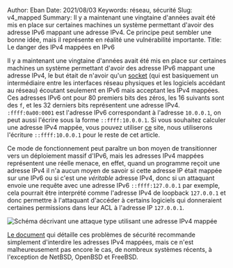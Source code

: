 Author: Eban 
Date: 2021/08/03
Keywords: réseau, sécurité
Slug: v4_mapped
Summary: Il y a maintenant une vingtaine d'années avait été mis en place sur certaines machines un système permettant d'avoir des adresse IPv6 mappant une adresse IPv4. Ce principe peut sembler une bonne idée, mais il représente en réalité une vulnérabilité importante.
Title: Le danger des IPv4 mappées en IPv6

Il y a maintenant une vingtaine d'années avait été mis en place sur certaines machines un système permettant d'avoir des adresse IPv6 mappant une adresse IPv4, le but était de n'avoir qu'un [socket](https://fr.wikipedia.org/wiki/Berkeley_sockets) (qui est basiquement un intermédiaire entre les interfaces réseau physiques et les logiciels accédant au réseau) écoutant seulement en IPv6 mais acceptant les IPv4 mappées. Ces adresses IPv6 ont pour 80 premiers bits des zéros, les 16 suivants sont des `f`, et les 32 derniers bits représentent une adresse IPv4. `:ffff:0a00:0001` est l'adresse IPv6 correspondant à l'adresse `10.0.0.1`, on peut aussi l'écrire sous la forme `::ffff:10.0.0.1`. Si vous souhaitez calculer une adresse IPv4 mappée, vous pouvez utiliser [ce](http://www.gestioip.net/cgi-bin/subnet_calculator.cgi) site, nous utiliserons l'écriture `::ffff:10.0.0.1` pour le reste de cet article.

Ce mode de fonctionnement peut paraître un bon moyen de transitionner vers un déploiement massif d'IPv6, mais les adresses IPv4 mappées représentent une réelle menace, en effet, quand un programme reçoit une adresse IPv4 il n'a aucun moyen de savoir si cette adresse IP était mappée sur une IPv6 ou si c'est une *véritable* adresse IPv4, donc si un attaquant envoie une requête avec une adresse IPv6 `::ffff:127.0.0.1` par exemple, cela pourrait être interprété comme l'adresse IPv4 de loopback `127.0.0.1` et donc permettre à l'attaquant d'accéder à certains logiciels qui donneraient certaines permissions dans leur ACL à l'adresse IP `127.0.0.1`.

![Schéma décrivant une attaque type utilisant une adresse IPv4 mappée](/static/img/v4_mapped/Mapped_v4(2).webp)

[Le document](https://datatracker.ietf.org/doc/html/draft-itojun-v6ops-v4mapped-harmful) qui détaille ces problèmes de sécurité recommande simplement d'interdire les adresses IPv4 mappées, mais ce n'est malheureusement pas encore le cas, de nombreux systèmes récents, à l'exception de NetBSD, OpenBSD et FreeBSD.

